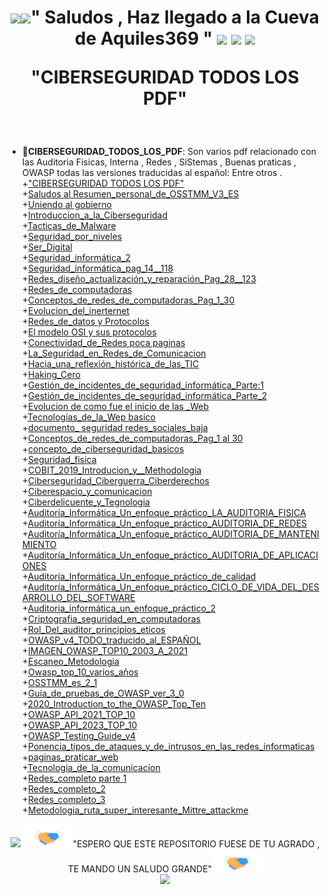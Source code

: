 <h1 align="center"><img height="40" src="https://github.com/7oSkaaa/7oSkaaa/blob/main/Images/about_me.gif?raw=true"><img height="40" src="https://emoji.gg/assets/emoji/7333-parrotdance.gif">" Saludos , Haz llegado a la Cueva de Aquiles369 " <img height="40" src="https://emoji.gg/assets/emoji/7333-parrotdance.gif"> <img height="40" src="https://github.com/7oSkaaa/7oSkaaa/blob/main/Images/about_me.gif?raw=true"> <img height="35" src="https://user-images.githubusercontent.com/73097560/115834477-dbab4500-a447-11eb-908a-139a6edaec5c.gif"> 

"CIBERSEGURIDAD TODOS LOS PDF"
</h1>
</p>
<br>


- :file_folder:__CIBERSEGURIDAD_TODOS_LOS_PDF__:
Son varios pdf relacionado con las Auditoria Fisicas, Interna , Redes , SiStemas , Buenas praticas ,  OWASP todas las versiones traducidas al español: Entre otros .<br>
+["CIBERSEGURIDAD TODOS LOS PDF"](README.md)<br>
+[Saludos al Resumen_personal_de_OSSTMM_V3_ES](OSSTMM_V3_es)<br>
+[Uniendo al gobierno](Uniendo_al_Gobierno)<br>
+[Introduccion_a_la_Ciberseguridad](Introduccion_a_la_ciberseguridad)<br>
+[Tacticas_de_Malware](Tacticas_de_Malware)<br>
+[Seguridad_por_niveles](seguridad_por_niveles)<br>
+[Ser_Digital](Ser_Digital)<br>
+[Seguridad_informática_2](Seguridad_informática_2)<br>
+[Seguridad_informática_pag_14__118](Seguridad_informática_pag_14__118)<br>
+[Redes_diseño_actualización_y_reparación_Pag_28__123](Redes_diseño_actualización_y_reparación_Pag_28__123)<br>
+[Redes_de_computadoras](Redes_de_computadoras)<br>
+[Conceptos_de_redes_de_computadoras_Pag_1_30](Conceptos_de_redes_de_computadoras_Pag_1_30)<br>
+[Evolucion_del_inerternet](Evolucion_del_inert6ernet)<br>
+[Redes_de_datos y Protocolos](Redes_de_datos)<br>
+[El modelo OSI y sus protocolos](Protocolos_del_modelo_OSI)<br>
+[Conectividad_de_Redes poca paginas](Conectividad_de_redes)<br>
+[La_Seguridad_en_Redes_de_Comunicacion](La_Seguridad_en_Redes_de_Comunicacion)<br>
+[Hacia_una_reflexión_histórica_de_las_TIC](Hacia_una_reflexión_histórica_de_las_TIC)<br>
+[Haking_Cero](Haking_Cero)<br>
+[Gestión_de_incidentes_de_seguridad_informática_Parte:1](Gestión_de_incidentes_de_seguridad_informática_1)<br>
+[Gestión_de_incidentes_de_seguridad_informática_Parte_2](Gestión_de_incidentes_de_seguridad_informática_2)<br>
+[Evolucion de como fue el inicio de las _Web ](Evolucion_Web)<br>
+[Tecnologías_de_la_Wep basico](Tecnologías_de_la_Wep)<br>
+[documento_ seguridad redes_sociales_baja](documento_seguridad_redes_sociales_baja)<br>
+[Conceptos_de_redes_de_computadoras_Pag_1 al 30](Conceptos_de_redes_de_computadoras_Pag_1_30)<br>
+[concepto_de_ciberseguridad_basicos](concepto_de_ciberseguridad_basicos)<br>
+[Seguridad_fisica](Seguridad_fisica)<br>
+[COBIT_2019_Introducion_y__Methodologia](COBIT_2019_Introducion_y__Methodologia)<br>
+[Ciberseguridad_Ciberguerra_Ciberderechos](Ciberseguridad_Ciberguerra_Ciberderechos)<br>
+[Ciberespacio_y_comunicacion](Ciberespacio_y_comunicacion)<br>
+[Ciberdelicuente_y_Tegnologia](Ciberdelicuente_y_Tegnologia)<br>
+[Auditoría_Informática_Un_enfoque_práctico_LA_AUDITORIA_FISICA](Auditoría_Informática_Un_enfoque_práctico_LA_AUDITORIA_FISICA)<br>
+[Auditoría_Informática_Un_enfoque_práctico_AUDITORIA_DE_REDES](Auditoría_Informática_Un_enfoque_práctico_AUDITORIA_DE_REDES)<br>
+[Auditoría_Informática_Un_enfoque_práctico_AUDITORIA_DE_MANTENIMIENTO](Auditoría_Informática_Un_enfoque_práctico_AUDITORIA_DE_MANTENIMIENTO)<br>
+[Auditoría_Informática_Un_enfoque_práctico_AUDITORIA_DE_APLICACIONES](Auditoría_Informática_Un_enfoque_práctico_AUDITORIA_DE_APLICACIONES)<br>
+[Auditoría_Informática_Un_enfoque_práctico_de_calidad](Auditoría_Informática_Un_enfoque_práctico_de_calidad)<br>
+[Auditoría_Informática_Un_enfoque_práctico_CICLO_DE_VIDA_DEL_DESARROLLO_DEL_SOFTWARE](Auditoría_Informática_Un_enfoque_práctico_CICLO_DE_VIDA_DEL_DESARROLLO_DEL_SOFTWARE)<br>
+[Auditoria_informática_un_enfoque_práctico_2](Auditoria_informática_un_enfoque_práctico_2)<br>
+[Criptografia_seguridad_en_computadoras](Criptografia_seguridad_en_computadoras)<br>
+[Rol_Del_auditor_principios_eticos](Rol_Del_auditor_principios_eticos)<br>
+[OWASP_v4_TODO_traducido_al_ESPAÑOL](OWASP_v4_TODO_traducido_al_ESPAÑOL)<br>
+[IMAGEN_OWASP_TOP10_2003_A_2021](IMAGEN_OWAS_TOP10_2003_A_2021)<br>
+[Escaneo_Metodologia](Escaneo_Metodologia)<br>
+[Owasp_top_10_varios_años](Owasp_top_10_varios_años)<br>
+[OSSTMM_es_2_1](OSSTMM_es_2_1)<br>
+[Guía_de_pruebas_de_OWASP_ver_3_0](Guía_de_pruebas_de_OWASP_ver_3_0)<br>
+[2020_Introduction_to_the_OWASP_Top_Ten](2020_Introduction_to_the_OWASP_Top_Ten)<br>
+[OWASP_API_2021_TOP_10](OWASP_API_2021_TOP_10)<br>
+[OWASP_API_2023_TOP_10](OWASP_API_2023_TOP_10)<br>
+[OWASP_Testing_Guide_v4](OWASP_Testing_Guide_v4)<br>
+[Ponencia_tipos_de_ataques_y_de_intrusos_en_las_redes_informaticas](Ponencia_tipos_de_ataques_y_de_intrusos_en_las_redes_informaticas)<br>
+[paginas_praticar_web](paginas_praticar_web)<br>
+[Tecnologia_de_la_comunicacion](Tecnologia_de_la_comunicacion)<br>
+[Redes_completo parte 1](Redes_completo)<br>
+[Redes_completo_2](Redes_completo_2)<br>
+[Redes_completo_3](Redes_completo_3)<br>
+[Metodologia_ruta_super_interesante_Mittre_attackme](Metodologia_ruta_super_interesante_Mittre_attackme)<br>










<p align="center">
  <img src="https://user-images.githubusercontent.com/73097560/115834477-dbab4500-a447-11eb-908a-139a6edaec5c.gif"> 
<img src="https://github.com/0xAbdulKhalid/0xAbdulKhalid/raw/main/assets/mdImages/handshake.gif" width ="80">"ESPERO QUE ESTE REPOSITORIO  FUESE DE TU AGRADO , TE MANDO UN SALUDO GRANDE"<img src="https://github.com/0xAbdulKhalid/0xAbdulKhalid/raw/main/assets/mdImages/handshake.gif" width ="80">
	<br>
	<img src="https://user-images.githubusercontent.com/73097560/115834477-dbab4500-a447-11eb-908a-139a6edaec5c.gif"> 
</p>

 

